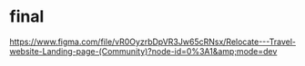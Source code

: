 # final
https://www.figma.com/file/vR0OyzrbDpVR3Jw65cRNsx/Relocate---Travel-website-Landing-page-(Community)?node-id=0%3A1&amp;mode=dev

